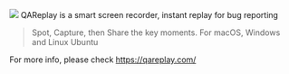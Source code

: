 ![](https://qareplay.com/images/QAReplay.svg)
QAReplay is a smart screen recorder, instant replay for bug reporting




> Spot, Capture, then Share the key moments. For macOS, Windows and Linux Ubuntu

For more info, please check
https://qareplay.com/

